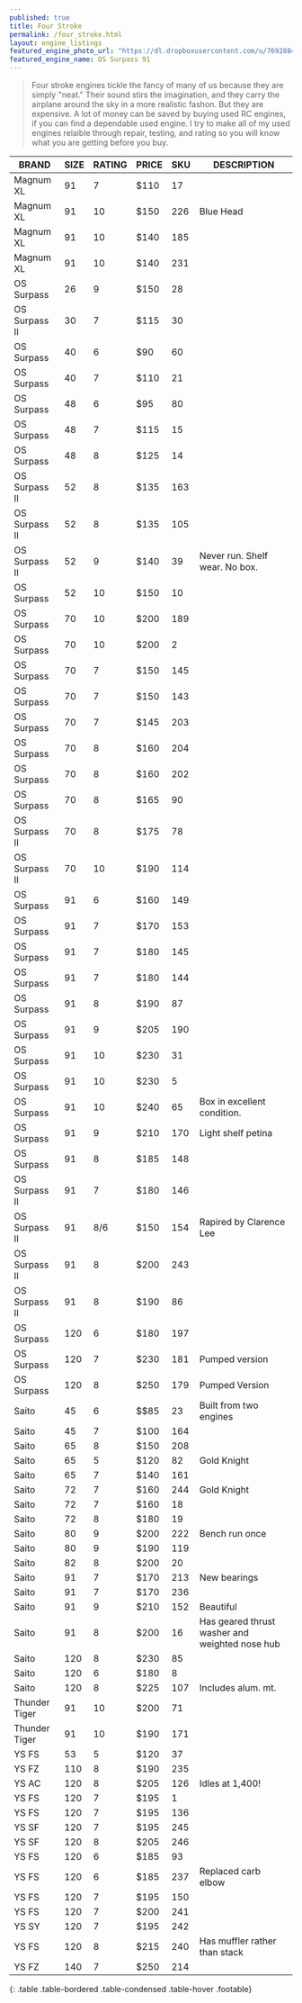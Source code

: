 ```yaml
---
published: true
title: Four Stroke
permalink: /four_stroke.html
layout: engine_listings
featured_engine_photo_url: "https://dl.dropboxusercontent.com/u/76928840/Website%20Photos/featured/4-stroke.jpg"
featured_engine_name: OS Surpass 91
---
```


> Four stroke engines tickle the fancy of many of us because they are simply "neat." Their sound stirs the imagination, and they carry the airplane around the sky in a more realistic fashon.  But they are expensive.  A lot of money can be saved by buying used RC engines, if you can find a dependable used engine. I try to make all of my used engines relaible through repair, testing, and rating so you will know what you are getting before you buy.

BRAND             | SIZE  | RATING | PRICE | SKU   | DESCRIPTION
------------------|-------|--------|-------|-------|---------------------
Magnum XL         | 91    | 7      | $110  | 17    |
Magnum XL         | 91    | 10     | $150  | 226   | Blue Head
Magnum XL         | 91    | 10     | $140  | 185   |
Magnum XL         | 91    | 10     | $140  | 231   |
OS Surpass        | 26    | 9      | $150  | 28    |
OS Surpass II     | 30    | 7      | $115  | 30    | 
OS Surpass        | 40    | 6      | $90   | 60    |                           
OS Surpass        | 40    | 7      | $110  | 21    |
OS Surpass        | 48    | 6      | $95   | 80    |
OS Surpass        | 48    | 7      | $115  | 15    |
OS Surpass        | 48    | 8      | $125  | 14    |  
OS Surpass II     | 52    | 8      | $135  | 163   |
OS Surpass II     | 52    | 8      | $135  | 105   |
OS Surpass II     | 52    | 9      | $140  | 39    | Never run. Shelf wear. No box.                              
OS Surpass        | 52    | 10     | $150  | 10    |
OS Surpass        | 70    | 10     | $200  | 189   |
OS Surpass        | 70    | 10     | $200  | 2     |
OS Surpass        | 70    | 7      | $150  | 145   |
OS Surpass        | 70    | 7      | $150  | 143   |
OS Surpass        | 70    | 7      | $145  | 203   |
OS Surpass        | 70    | 8      | $160  | 204   |
OS Surpass        | 70    | 8      | $160  | 202   |                                   
OS Surpass        | 70    | 8      | $165  | 90    |
OS Surpass II     | 70    | 8      | $175  | 78    |
OS Surpass II     | 70    | 10     | $190  | 114   |
OS Surpass        | 91    | 6      | $160  | 149   |
OS Surpass        | 91    | 7      | $170  | 153   |
OS Surpass        | 91    | 7      | $180  | 145   |
OS Surpass        | 91    | 7      | $180  | 144   |                               
OS Surpass        | 91    | 8      | $190  | 87    |
OS Surpass        | 91    | 9      | $205  | 190   |
OS Surpass        | 91    | 10     | $230  | 31    |
OS Surpass        | 91    | 10     | $230  | 5     |
OS Surpass        | 91    | 10     | $240  | 65    | Box in excellent condition.                                
OS Surpass        | 91    | 9      | $210  | 170   | Light shelf petina
OS Surpass        | 91    | 8      | $185  | 148   |
OS Surpass II     | 91    | 7      | $180  | 146   |                       
OS Surpass II     | 91    | 8/6    | $150  | 154   | Rapired by Clarence Lee
OS Surpass II     | 91    | 8      | $200  | 243   |
OS Surpass II     | 91    | 8      | $190  | 86    |
OS Surpass        | 120   | 6      | $180  | 197   |
OS Surpass        | 120   | 7      | $230  | 181   | Pumped version
OS Surpass        | 120   | 8      | $250  | 179   | Pumped Version
Saito             | 45    | 6      | $$85  | 23    | Built from two engines                                     
Saito             | 45    | 7      | $100  | 164   |
Saito             | 65    | 8      | $150  | 208   |
Saito             | 65    | 5      | $120  | 82    | Gold Knight
Saito             | 65    | 7      | $140  | 161   |   
Saito             | 72    | 7      | $160  | 244   | Gold Knight
Saito             | 72    | 7      | $160  | 18    |
Saito             | 72    | 8      | $180  | 19    |
Saito             | 80    | 9      | $200  | 222   | Bench run once
Saito             | 80    | 9      | $190  | 119   |
Saito             | 82    | 8      | $200  | 20    |
Saito             | 91    | 7      | $170  | 213   | New bearings
Saito             | 91    | 7      | $170  | 236   |
Saito             | 91    | 9      | $210  | 152   | Beautiful
Saito             | 91    | 8      | $200  | 16    | Has geared thrust washer and weighted nose hub
Saito             | 120   | 8      | $230  | 85    |
Saito             | 120   | 6      | $180  | 8     |
Saito             | 120   | 8      | $225  | 107   | Includes alum. mt.                             
Thunder Tiger     | 91    | 10     | $200  | 71    |
Thunder Tiger     | 91    | 10     | $190  | 171   |
YS FS             | 53    | 5      | $120  | 37    |                                     
YS FZ             | 110   | 8      | $190  | 235   |
YS AC             | 120   | 8      | $205  | 126   | Idles at 1,400!
YS FS             | 120   | 7      | $195  | 1     |
YS FS             | 120   | 7      | $195  | 136   |
YS SF             | 120   | 7      | $195  | 245   |
YS SF             | 120   | 8      | $205  | 246   |
YS FS             | 120   | 6      | $185  | 93    |
YS FS             | 120   | 6      | $185  | 237   | Replaced carb elbow                                   
YS FS             | 120   | 7      | $195  | 150   |
YS FS             | 120   | 7      | $200  | 241   | 
YS SY             | 120   | 7      | $195  | 242   |
YS FS             | 120   | 8      | $215  | 240   |Has muffler rather than stack                                 
YS FZ             | 140   | 7      | $250  | 214   |
{: .table .table-bordered .table-condensed .table-hover .footable}